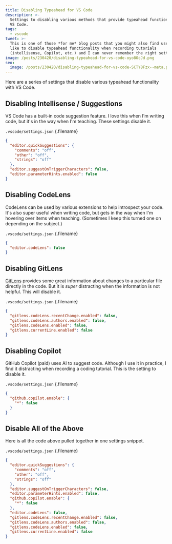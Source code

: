 ```yaml
---
title: Disabling Typeahead for VS Code
description: >-
  Settings to disabling various methods that provide typeahead functionality in
  VS Code.
tags:
  - vscode
tweet: >-
  This is one of those *for me* blog posts that you might also find useful. I
  like to disable typeahead functionality when recording tutorials
  (intellisense, Copilot, etc.) and I can never remember the right settings.
image: /posts/230420/disabling-typeahead-for-vs-code-oyo8OcJd.png
seo:
  image: /posts/230420/disabling-typeahead-for-vs-code-SCTY8Fzx--meta.png
---
```


Here are a series of settings that disable various typeahead functionality with VS Code.

## Disabling Intellisense / Suggestions

VS Code has a built-in code suggestion feature. I love this when I'm writing code, but it's in the way when I'm teaching. These settings disable it.

`.vscode/settings.json` {.filename}

```json
{
  "editor.quickSuggestions": {
    "comments": "off",
    "other": "off",
    "strings": "off"
  },
  "editor.suggestOnTriggerCharacters": false,
  "editor.parameterHints.enabled": false
}
```

## Disabling CodeLens

CodeLens can be used by various extensions to help introspect your code. It's also super useful when writing code, but gets in the way when I'm hovering over items when teaching. (Sometimes I keep this turned one on depending on the subject.)

`.vscode/settings.json` {.filename}

```json
{
  "editor.codeLens": false
}
```

## Disabling GitLens

[GitLens](https://marketplace.visualstudio.com/items?itemName=eamodio.gitlens) provides some great information about changes to a particular file directly in the code. But it is _super_ distracting when the information is not helpful. This will disable it.

`.vscode/settings.json` {.filename}

```json
{
  "gitlens.codeLens.recentChange.enabled": false,
  "gitlens.codeLens.authors.enabled": false,
  "gitlens.codeLens.enabled": false,
  "gitlens.currentLine.enabled": false
}
```

## Disabling Copilot

GitHub Copilot (paid) uses AI to suggest code. Although I use it in practice, I find it distracting when recording a coding tutorial. This is the setting to disable it.

`.vscode/settings.json` {.filename}

```json
{
  "github.copilot.enable": {
    "*": false
  }
}
```

## Disable All of the Above

Here is all the code above pulled together in one settings snippet.

`.vscode/settings.json` {.filename}

```json
{
  "editor.quickSuggestions": {
    "comments": "off",
    "other": "off",
    "strings": "off"
  },
  "editor.suggestOnTriggerCharacters": false,
  "editor.parameterHints.enabled": false,
  "github.copilot.enable": {
    "*": false
  },
  "editor.codeLens": false,
  "gitlens.codeLens.recentChange.enabled": false,
  "gitlens.codeLens.authors.enabled": false,
  "gitlens.codeLens.enabled": false,
  "gitlens.currentLine.enabled": false
}
```
